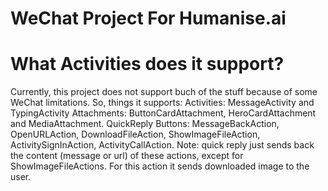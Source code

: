 # WeChat Project For Humanise.ai

# What Activities does it support?

Currently, this project does not support buch of the stuff because of some WeChat limitations. So, things it supports:
Activities: MessageActivity and TypingActivity
Attachments: ButtonCardAttachment, HeroCardAttachment and MediaAttachment.
QuickReply Buttons: MessageBackAction, OpenURLAction, DownloadFileAction, ShowImageFileAction, ActivitySignInAction, ActivityCallAction. Note: quick reply just sends back the content (message or url) of these actions, except for ShowImageFileActions. For this action it sends downloaded image to the user.